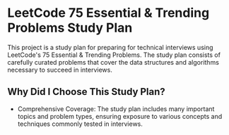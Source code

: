 # LeetCode 75 Essential & Trending Problems Study Plan

This project is a study plan for preparing for technical interviews using LeetCode's 75 Essential & Trending Problems. 
The study plan consists of carefully curated problems that cover the data structures and algorithms necessary to succeed in interviews.

## Why Did I Choose This Study Plan?

- Comprehensive Coverage: The study plan includes many important topics and problem types, ensuring exposure to various concepts and techniques commonly tested in interviews.
